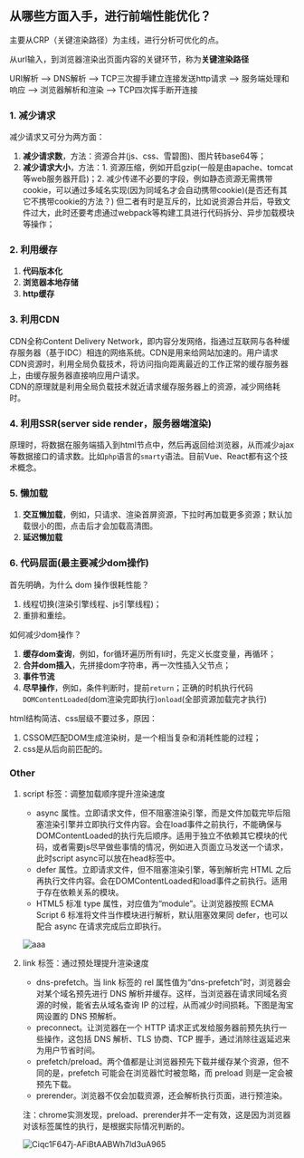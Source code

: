 ## 从哪些方面入手，进行前端性能优化？

主要从CRP（关键渲染路径）为主线，进行分析可优化的点。

从url输入，到浏览器渲染出页面内容的关键环节，称为**关键渲染路径**

URI解析 ——> DNS解析 ——> TCP三次握手建立连接发送http请求 ——> 服务端处理和响应 ——> 浏览器解析和渲染 ——> TCP四次挥手断开连接

### 1. 减少请求
减少请求又可分为两方面：
1. **减少请求数**，方法：资源合并(js、css、雪碧图)、图片转base64等；
2. **减少请求大小**，方法：1. 资源压缩，例如开启gzip(一般是由apache、tomcat等web服务器开启)；2. 减少传递不必要的字段，例如静态资源无需携带cookie，可以通过多域名实现(因为同域名才会自动携带cookie)(是否还有其它不携带cookie的方法？)
但二者有时是互斥的，比如说资源合并后，导致文件过大，此时还要考虑通过webpack等构建工具进行代码拆分、异步加载模块等操作；

### 2. 利用缓存
1. **代码版本化**
2. **浏览器本地存储**
3. **http缓存**

### 3. 利用CDN
CDN全称Content Delivery Network，即内容分发网络，指通过互联网与各种缓存服务器（基于IDC）相连的网络系统。CDN是用来给网站加速的。用户请求CDN资源时，利用全局负载技术，将访问指向距离最近的工作正常的缓存服务器上，由缓存服务器直接响应用户请求。      
CDN的原理就是利用全局负载技术就近请求缓存服务器上的资源，减少网络耗时。

### 4. 利用SSR(server side render，服务器端渲染)
原理时，将数据在服务端插入到html节点中，然后再返回给浏览器，从而减少ajax等数据接口的请求数。比如`php`语言的`smarty`语法。目前Vue、React都有这个技术概念。

### 5. 懒加载
1. **交互懒加载**，例如，只请求、渲染首屏资源，下拉时再加载更多资源；默认加载很小的图，点击后才会加载高清图。
2. **延迟懒加载**

### 6. 代码层面(最主要减少dom操作)
首先明确，为什么 dom 操作很耗性能？
1. 线程切换(渲染引擎线程、js引擎线程)；
2. 重排和重绘。

如何减少dom操作？
1. **缓存dom查询**，例如，for循环遍历所有li时，先定义长度变量，再循环；
2. **合并dom插入**，先拼接dom字符串，再一次性插入父节点；
3. **事件节流**
4. **尽早操作**，例如，条件判断时，提前`return`；正确的时机执行代码`DOMContentLoaded`(dom渲染完即执行)`onload`(全部资源加载完才执行)

html结构简洁、css层级不要过多，原因：
1. CSSOM匹配DOM生成渲染树，是一个相当复杂和消耗性能的过程；
2. css是从后向前匹配的。

### Other
1. script 标签：调整加载顺序提升渲染速度
    * async 属性。立即请求文件，但不阻塞渲染引擎，而是文件加载完毕后阻塞渲染引擎并立即执行文件内容。会在load事件之前执行，不能确保与DOMContentLoaded的执行先后顺序。适用于独立不依赖其它模块的代码，或者需要js尽早做些事情的情况，例如进入页面立马发送一个请求，此时script async可以放在head标签中。
    * defer 属性。立即请求文件，但不阻塞渲染引擎，等到解析完 HTML 之后再执行文件内容。会在DOMContentLoaded和load事件之前执行。适用于存在依赖关系的模块。
    * HTML5 标准 type 属性，对应值为“module”。让浏览器按照 ECMA Script 6 标准将文件当作模块进行解析，默认阻塞效果同 defer，也可以配合 async 在请求完成后立即执行。

    ![aaa](https://s0.lgstatic.com/i/image/M00/07/0E/Ciqc1F647iiAZx3cAAB1ewBzlh0431.png)

2. link 标签：通过预处理提升渲染速度
    * dns-prefetch。当 link 标签的 rel 属性值为“dns-prefetch”时，浏览器会对某个域名预先进行 DNS 解析并缓存。这样，当浏览器在请求同域名资源的时候，能省去从域名查询 IP 的过程，从而减少时间损耗。下图是淘宝网设置的 DNS 预解析。
    * preconnect。让浏览器在一个 HTTP 请求正式发给服务器前预先执行一些操作，这包括 DNS 解析、TLS 协商、TCP 握手，通过消除往返延迟来为用户节省时间。
    * prefetch/preload。两个值都是让浏览器预先下载并缓存某个资源，但不同的是，prefetch 可能会在浏览器忙时被忽略，而 preload 则是一定会被预先下载。
    * prerender。浏览器不仅会加载资源，还会解析执行页面，进行预渲染。
  
    注：chrome实测发现，preload、prerender并不一定有效，这是因为浏览器对该标签属性的执行，是根据实际情况判断的。

    ![Ciqc1F647j-AFiBtAABWh7ld3uA965](https://s0.lgstatic.com/i/image/M00/07/0E/Ciqc1F647j-AFiBtAABWh7ld3uA965.png)



